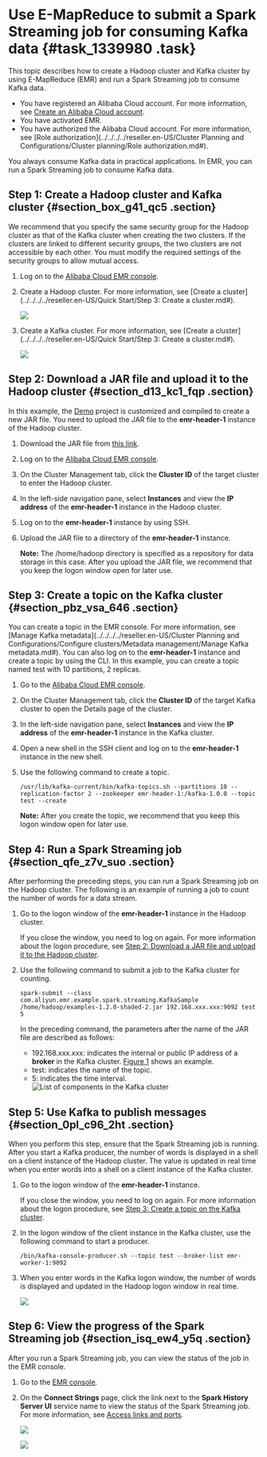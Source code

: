 # Use E-MapReduce to submit a Spark Streaming job for consuming Kafka data {#task_1339980 .task}

This topic describes how to create a Hadoop cluster and Kafka cluster by using E-MapReduce \(EMR\) and run a Spark Streaming job to consume Kafka data.

-   You have registered an Alibaba Cloud account. For more information, see [Create an Alibaba Cloud account](https://partners-intl.aliyun.com/help/doc-detail/50482.htm).
-   You have activated EMR.
-   You have authorized the Alibaba Cloud account. For more information, see [Role authorization](../../../../reseller.en-US/Cluster Planning and Configurations/Cluster planning/Role authorization.md#).

You always consume Kafka data in practical applications. In EMR, you can run a Spark Streaming job to consume Kafka data.

## Step 1: Create a Hadoop cluster and Kafka cluster {#section_box_g41_qc5 .section}

We recommend that you specify the same security group for the Hadoop cluster as that of the Kafka cluster when creating the two clusters. If the clusters are linked to different security groups, the two clusters are not accessible by each other. You must modify the required settings of the security groups to allow mutual access.

1.  Log on to the [Alibaba Cloud EMR console](https://partners-intl.console.aliyun.com/#/emr).
2.  Create a Hadoop cluster. For more information, see [Create a cluster](../../../../reseller.en-US/Quick Start/Step 3: Create a cluster.md#). 

    ![](http://static-aliyun-doc.oss-cn-hangzhou.aliyuncs.com/assets/img/1068351/156514361952748_en-US.png)

3.  Create a Kafka cluster. For more information, see [Create a cluster](../../../../reseller.en-US/Quick Start/Step 3: Create a cluster.md#). 

    ![](http://static-aliyun-doc.oss-cn-hangzhou.aliyuncs.com/assets/img/1068351/156514361952756_en-US.png)


## Step 2: Download a JAR file and upload it to the Hadoop cluster {#section_d13_kc1_fqp .section}

In this example, the [Demo](https://github.com/aliyun/aliyun-emapreduce-demo) project is customized and compiled to create a new JAR file. You need to upload the JAR file to the **emr-header-1** instance of the Hadoop cluster.

1.  Download the JAR file from [this link](http://docs-aliyun.cn-hangzhou.oss.aliyun-inc.com/assets/attach/126974/cn_zh/1563960119361/examples-1.2.0-shaded-2.jar.zip).
2.  Log on to the [Alibaba Cloud EMR console](https://partners-intl.console.aliyun.com/#/emr).
3.  On the Cluster Management tab, click the **Cluster ID** of the target cluster to enter the Hadoop cluster.
4.  In the left-side navigation pane, select **Instances** and view the **IP address** of the **emr-header-1** instance in the Hadoop cluster.
5.  Log on to the **emr-header-1** instance by using SSH.
6.  Upload the JAR file to a directory of the **emr-header-1** instance. 

    **Note:** The /home/hadoop directory is specified as a repository for data storage in this case. After you upload the JAR file, we recommend that you keep the logon window open for later use.


## Step 3: Create a topic on the Kafka cluster {#section_pbz_vsa_646 .section}

You can create a topic in the EMR console. For more information, see [Manage Kafka metadata](../../../../reseller.en-US/Cluster Planning and Configurations/Configure clusters/Metadata management/Manage Kafka metadata.md#). You can also log on to the **emr-header-1** instance and create a topic by using the CLI. In this example, you can create a topic named test with 10 partitions, 2 replicas.

1.  Go to the [Alibaba Cloud EMR console](https://partners-intl.console.aliyun.com/#/emr).
2.  On the Cluster Management tab, click the **Cluster ID** of the target Kafka cluster to open the Details page of the cluster.
3.  In the left-side navigation pane, select **Instances** and view the **IP address** of the **emr-header-1** instance in the Kafka cluster.
4.  Open a new shell in the SSH client and log on to the **emr-header-1** instance in the new shell.
5.  Use the following command to create a topic. 

    ``` {#codeblock_119_g13_3pu}
    /usr/lib/kafka-current/bin/kafka-topics.sh --partitions 10 --replication-factor 2 --zookeeper emr-header-1:/kafka-1.0.0 --topic test --create
    ```

    **Note:** After you create the topic, we recommend that you keep this logon window open for later use.


## Step 4: Run a Spark Streaming job {#section_qfe_z7v_suo .section}

After performing the preceding steps, you can run a Spark Streaming job on the Hadoop cluster. The following is an example of running a job to count the number of words for a data stream.

1.  Go to the logon window of the **emr-header-1** instance in the Hadoop cluster. 

    If you close the window, you need to log on again. For more information about the logon procedure, see [Step 2: Download a JAR file and upload it to the Hadoop cluster](#section_d13_kc1_fqp).

2.  Use the following command to submit a job to the Kafka cluster for counting. 

    ``` {#codeblock_7dp_3o1_3ds}
    spark-submit --class com.aliyun.emr.example.spark.streaming.KafkaSample  /home/hadoop/examples-1.2.0-shaded-2.jar 192.168.xxx.xxx:9092 test 5
    ```

    In the preceding command, the parameters after the name of the JAR file are described as follows:

    -   192.168.xxx.xxx: indicates the internal or public IP address of a **broker** in the Kafka cluster. [Figure 1](#fig_q4m_t9y_c1d) shows an example.
    -   test: indicates the name of the topic.
    -   5: indicates the time interval.
    ![](images/52814_en-US.png "List of components in the Kafka cluster")


## Step 5: Use Kafka to publish messages {#section_0pl_c96_2ht .section}

When you perform this step, ensure that the Spark Streaming job is running. After you start a Kafka producer, the number of words is displayed in a shell on a client instance of the Hadoop cluster. The value is updated in real time when you enter words into a shell on a client instance of the Kafka cluster.

1.  Go to the logon window of the **emr-header-1** instance. 

    If you close the window, you need to log on again. For more information about the logon procedure, see [Step 3: Create a topic on the Kafka cluster](#section_pbz_vsa_646).

2.  In the logon window of the client instance in the Kafka cluster, use the following command to start a producer. 

    ``` {#codeblock_60n_8m8_azb}
    /bin/kafka-console-producer.sh --topic test --broker-list emr-worker-1:9092
    ```

3.  When you enter words in the Kafka logon window, the number of words is displayed and updated in the Hadoop logon window in real time. 

    ![](http://static-aliyun-doc.oss-cn-hangzhou.aliyuncs.com/assets/img/1068351/156514362052840_en-US.png)


## Step 6: View the progress of the Spark Streaming job {#section_isq_ew4_y5q .section}

After you run a Spark Streaming job, you can view the status of the job in the EMR console.

1.  Go to the [EMR console](https://partners-intl.console.aliyun.com/#/emr).
2.  On the **Connect Strings** page, click the link next to the **Spark History Server UI** service name to view the status of the Spark Streaming job. For more information, see [Access links and ports](https://partners-intl.aliyun.com/help/doc-detail/89065.htm). 

    ![](http://static-aliyun-doc.oss-cn-hangzhou.aliyuncs.com/assets/img/1068351/156514362052852_en-US.png)

    ![](http://static-aliyun-doc.oss-cn-hangzhou.aliyuncs.com/assets/img/1068351/156514362052855_en-US.png)


